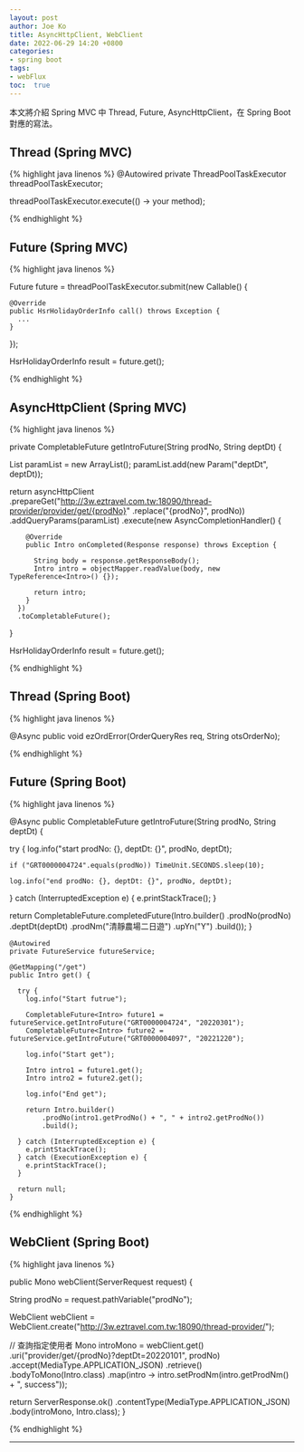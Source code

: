 ```yaml
---
layout: post
author: Joe Ko
title: AsyncHttpClient, WebClient
date: 2022-06-29 14:20 +0800
categories:
- spring boot
tags:
- webFlux
toc:  true
---
```


本文將介紹 Spring MVC 中 Thread, Future, AsyncHttpClient，在 Spring Boot 對應的寫法。

## Thread (Spring MVC)

{% highlight java linenos %}
  @Autowired
  private ThreadPoolTaskExecutor threadPoolTaskExecutor;
  
  threadPoolTaskExecutor.execute(() -> your method);
  
{% endhighlight %}

## Future (Spring MVC)

{% highlight java linenos %}

Future<HsrHolidayOrderInfo> future = threadPoolTaskExecutor.submit(new Callable<HsrHolidayOrderInfo>() {

    @Override
    public HsrHolidayOrderInfo call() throws Exception {
      ...
    }
});

HsrHolidayOrderInfo result = future.get();   
          
{% endhighlight %}


## AsyncHttpClient (Spring MVC)

{% highlight java linenos %}

private CompletableFuture<Intro> getIntroFuture(String prodNo, String deptDt) {

  List<Param> paramList = new ArrayList<Param>();
  paramList.add(new Param("deptDt", deptDt));

  return asyncHttpClient
      .prepareGet("http://3w.eztravel.com.tw:18090/thread-provider/provider/get/{prodNo}"
          .replace("{prodNo}", prodNo))
      .addQueryParams(paramList)
      .execute(new AsyncCompletionHandler<Intro>() {

        @Override
        public Intro onCompleted(Response response) throws Exception {

          String body = response.getResponseBody();
          Intro intro = objectMapper.readValue(body, new TypeReference<Intro>() {});

          return intro;
        }
      })
      .toCompletableFuture();
}
  
HsrHolidayOrderInfo result = future.get();   
          
{% endhighlight %}



## Thread (Spring Boot)

{% highlight java linenos %}

@Async
public void ezOrdError(OrderQueryRes req, String otsOrderNo);   
              
{% endhighlight %}

## Future (Spring Boot)

{% highlight java linenos %}

@Async
public CompletableFuture<Intro> getIntroFuture(String prodNo, String deptDt) {

  try {
    log.info("start prodNo: {}, deptDt: {}", prodNo, deptDt);

    if ("GRT0000004724".equals(prodNo)) TimeUnit.SECONDS.sleep(10);

    log.info("end prodNo: {}, deptDt: {}", prodNo, deptDt);

  } catch (InterruptedException e) {
    e.printStackTrace();
  }

  return CompletableFuture.completedFuture(Intro.builder()
      .prodNo(prodNo)
      .deptDt(deptDt)
      .prodNm("清靜農場二日遊")
      .upYn("Y")
      .build());
}        


    @Autowired
    private FutureService futureService;
  
    @GetMapping("/get")
    public Intro get() {
  
      try {
        log.info("Start futrue");
  
        CompletableFuture<Intro> future1 = futureService.getIntroFuture("GRT0000004724", "20220301");
        CompletableFuture<Intro> future2 = futureService.getIntroFuture("GRT0000004097", "20221220");
  
        log.info("Start get");
  
        Intro intro1 = future1.get();
        Intro intro2 = future2.get();
  
        log.info("End get");
  
        return Intro.builder()
            .prodNo(intro1.getProdNo() + ", " + intro2.getProdNo())
            .build();
  
      } catch (InterruptedException e) {
        e.printStackTrace();
      } catch (ExecutionException e) {
        e.printStackTrace();
      }
  
      return null;
    }
            
{% endhighlight %}


## WebClient (Spring Boot)

{% highlight java linenos %}

public Mono<ServerResponse> webClient(ServerRequest request) {

  String prodNo = request.pathVariable("prodNo");

  WebClient webClient = WebClient.create("http://3w.eztravel.com.tw:18090/thread-provider/");

  // 查詢指定使用者
  Mono<Intro> introMono = webClient.get()
      .uri("provider/get/{prodNo}?deptDt=20220101", prodNo)
      .accept(MediaType.APPLICATION_JSON)
      .retrieve()
      .bodyToMono(Intro.class)
      .map(intro -> intro.setProdNm(intro.getProdNm() + ", success"));

  return ServerResponse.ok()
      .contentType(MediaType.APPLICATION_JSON)
      .body(introMono, Intro.class);
}
            
{% endhighlight %}









-----
